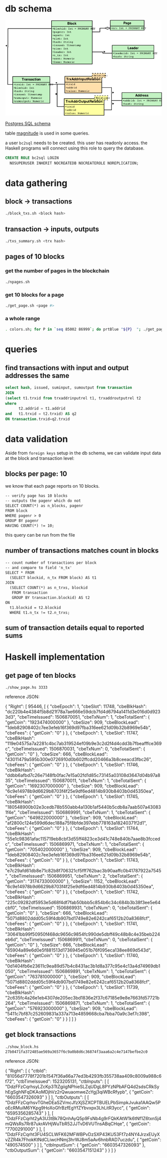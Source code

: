 
# db schema

![](DBschema1.png)

[Postgres SQL schema](bc2sql001.sql)

table [magnitude](table_magnitude.sql) is used in some queries.

a user `bc2sql` needs to be created. this user has readonly access. the Haskell programs will connect using this role to query the database.

``` sql
CREATE ROLE bc2sql LOGIN
  NOSUPERUSER INHERIT NOCREATEDB NOCREATEROLE NOREPLICATION;
```


# data gathering

## block -> transactions

```sh
./block_txs.sh <block hash>
```

## transaction -> inputs, outputs

```sh
./txs_summary.sh <trx hash>
```

## pages of 10 blocks

### get the number of pages in the blockchain

```sh
./npages.sh
```

### get 10 blocks for a page

```sh
./get_page.sh <page #>
```

### a whole range

```sh
. colors.sh; for P in `seq 85002 86999`; do prtBlue "${P}  "; ./get_page.sh ${P} | psql -q -d bc2sql001 --; done
```

# queries

## find transactions with input and output addresses the same
```sql
select hash, issued, suminput, sumoutput from transaction
JOIN
(select t1.trxid from trxaddrinputrel t1, trxaddroutputrel t2
where 
      t2.addrid = t1.addrid
and   t1.trxid = t2.trxid) AS q2
ON transaction.trxid=q2.trxid
```

# data validation

Aside from `foreign keys` setup in the db schema, we can validate input data at the block and transaction level:

## blocks per page: 10

we know that each page reports on 10 blocks.

```
-- verify page has 10 blocks
-- outputs the pagenr which do not 
SELECT COUNT(*) as n_blocks, pagenr
FROM block
WHERE pagenr > 0
GROUP BY pagenr
HAVING COUNT(*) != 10;
```
this query can be run from the file [](verify_pages.hs)

## number of transactions matches count in blocks

```
-- count number of transactions per block
-- and compare to field 'n_tx'
SELECT * FROM
  (SELECT blockid, n_tx FROM block) AS t1
JOIN 
  (SELECT COUNT(*) as n_trxs, blockid
   FROM transaction
   GROUP BY transaction.blockid) AS t2
ON
  t1.blockid = t2.blockid
  WHERE t1.n_tx != t2.n_trxs;
```

## sum of transaction details equal to reported sums

<tbd>

# Haskell implementation

## get page of ten blocks

```
./show_page.hs 3333
```

reference JSON:

{
  "Right": [
    95446,
    [
      {
        "cbeEpoch": 1,
        "cbeSlot": 11748,
        "cbeBlkHash": "dc220b4e4384f5b8d21f78a7ae666e59dcb7fd4d6794a1411d3e016d0d9233d3",
        "cbeTimeIssued": 1506870051,
        "cbeTxNum": 1,
        "cbeTotalSent": {
          "getCoin": "1923474000000"
        },
        "cbeSize": 909,
        "cbeBlockLead": "1deb82908402c7ee3efeb16f369d97fba316ee621d09b32b8969e54b",
        "cbeFees": {
          "getCoin": "0"
        }
      },
      {
        "cbeEpoch": 1,
        "cbeSlot": 11747,
        "cbeBlkHash": "119e04575a7a2281c4bc7ab319524ef09b9e3c2d2f4d4cdd3b7fbeafffce369c",
        "cbeTimeIssued": 1506870031,
        "cbeTxNum": 0,
        "cbeTotalSent": {
          "getCoin": "0"
        },
        "cbeSize": 666,
        "cbeBlockLead": "43011479a595b300e0726910d0b602ffcdd20466a3b8ceeacd3fbc26",
        "cbeFees": {
          "getCoin": "0"
        }
      },
      {
        "cbeEpoch": 1,
        "cbeSlot": 11746,
        "cbeBlkHash": "ddbb6afbd7c26e7148fb0fac7e15a02fd1d85c73145a03108d3647d04b97a835",
        "cbeTimeIssued": 1506870011,
        "cbeTxNum": 1,
        "cbeTotalSent": {
          "getCoin": "1692307000000"
        },
        "cbeSize": 909,
        "cbeBlockLead": "6c9e14978b9d6629b8703f4f25e9df6ed4814b930b8403b0d45350ea",
        "cbeFees": {
          "getCoin": "0"
        }
      },
      {
        "cbeEpoch": 1,
        "cbeSlot": 11745,
        "cbeBlkHash": "180548900b02e3cedb78b550abb4a130b1af5440b5cdb8a7aab507a430831f4e",
        "cbeTimeIssued": 1506869991,
        "cbeTxNum": 1,
        "cbeTotalSent": {
          "getCoin": "649822000000"
        },
        "cbeSize": 909,
        "cbeBlockLead": "af2800c124e599d6dec188a75f8bfde397ebb778163a18240371f2d1",
        "cbeFees": {
          "getCoin": "0"
        }
      },
      {
        "cbeEpoch": 1,
        "cbeSlot": 11744,
        "cbeBlkHash": "55e1c98361afac115719eb8cbf3d55ff4823ce3d41c748e840b7aae8b3fccedc",
        "cbeTimeIssued": 1506869971,
        "cbeTxNum": 1,
        "cbeTotalSent": {
          "getCoin": "705402000000"
        },
        "cbeSize": 909,
        "cbeBlockLead": "1deb82908402c7ee3efeb16f369d97fba316ee621d09b32b8969e54b",
        "cbeFees": {
          "getCoin": "0"
        }
      },
      {
        "cbeEpoch": 1,
        "cbeSlot": 11743,
        "cbeBlkHash": "e7c29afd61db8e71c82b8f706321cf5fff762bac3b90aaffc0b41787922a7545",
        "cbeTimeIssued": 1506869951,
        "cbeTxNum": 2,
        "cbeTotalSent": {
          "getCoin": "3174733000000"
        },
        "cbeSize": 1152,
        "cbeBlockLead": "6c9e14978b9d6629b8703f4f25e9df6ed4814b930b8403b0d45350ea",
        "cbeFees": {
          "getCoin": "0"
        }
      },
      {
        "cbeEpoch": 1,
        "cbeSlot": 11742,
        "cbeBlkHash": "225c09282df5953e5d68f4df7fab50bbb5c854b6c34c684b3b38f3ee5e64cbf0",
        "cbeTimeIssued": 1506869931,
        "cbeTxNum": 0,
        "cbeTotalSent": {
          "getCoin": "0"
        },
        "cbeSize": 666,
        "cbeBlockLead": "5071d8802ddd05c59f4db907bd1749e82e6242caf6512b20a8368fcf",
        "cbeFees": {
          "getCoin": "0"
        }
      },
      {
        "cbeEpoch": 1,
        "cbeSlot": 11741,
        "cbeBlkHash": "30641bb99f50950f468dc9656c9854fc990de5dbff49c48b8c4e35beb224eb6d",
        "cbeTimeIssued": 1506869911,
        "cbeTxNum": 0,
        "cbeTotalSent": {
          "getCoin": "0"
        },
        "cbeSize": 666,
        "cbeBlockLead": "65904a89e6d0e5f881513d1736945e051b76f095eca138ee869d543d",
        "cbeFees": {
          "getCoin": "0"
        }
      },
      {
        "cbeEpoch": 1,
        "cbeSlot": 11740,
        "cbeBlkHash": "0d1404fb6e23611c9ea89d57b4c8431ac3b1d8a377c95e4c13a4d74969db1050",
        "cbeTimeIssued": 1506869891,
        "cbeTxNum": 1,
        "cbeTotalSent": {
          "getCoin": "763781000000"
        },
        "cbeSize": 909,
        "cbeBlockLead": "5071d8802ddd05c59f4db907bd1749e82e6242caf6512b20a8368fcf",
        "cbeFees": {
          "getCoin": "0"
        }
      },
      {
        "cbeEpoch": 1,
        "cbeSlot": 11739,
        "cbeBlkHash": "2c635fc4a26e1eb4307de205ec3bd1836e2f37c67185e9e8e7663fd57721b264",
        "cbeTimeIssued": 1506869871,
        "cbeTxNum": 1,
        "cbeTotalSent": {
          "getCoin": "576923000000"
        },
        "cbeSize": 909,
        "cbeBlockLead": "5411c7bf87c252609831a337a713e4859668cba7bba70a9c3ef7c398",
        "cbeFees": {
          "getCoin": "0"
        }
      }
    ]
  ]
}


## get block transactions

```
./show_block.hs 27b0471fa372485ae569a3657f6c9a0b8d6c36874f3aaa6a2c4e7147befbe2c0
```

reference JSON:

{
  "Right": [
    {
      "ctbId": "81056d7778f7201b1547f36a66a77ed3b4293fb355738aa409c8009a988c6f72",
      "ctbTimeIssued": 1523205131,
      "ctbInputs": [
        [
          "DdzFFzCqrhsyLZcKp3TtZgiigNPhieSLZqUDgL8PYzNPbAFQ4d2sdsCRkSyhEgSghNFqDKAoMDjhVz2rQwuaomweZcYgj3qiWBcRfypb",
          {
            "getCoin": "6603547326093"
          }
        ]
      ],
      "ctbOutputs": [
        [
          "DdzFFzCqrhsvTGheDEaSZVmcJfzXjSZXCPTBUELPbSimpkJvuka1AAQw5PoEcRMuiM6YKpg9HoXoGfrBzfEgYfZYbvxpx3LhLitR3ycc",
          {
            "getCoin": "6595356285743"
          }
        ],
        [
          "DdzFFzCqrht2yA3U3tBk78QnhAyQ5p9FsNb4g9rFQkKAtW1k6tNf1Z6txnSj4mQWsRs7Rr87ukrAVHjWuTbR52JJTvD6VUTnsABqCHqe",
          {
            "getCoin": "7700291000"
          }
        ],
        [
          "DdzFFzCqrht3FU4SCLWFK62MFWBPvDzSXP43KU53Ff7z4NY4JrzxEUyXvZZR4k7FhokKtNdCLiwcHNmj3hrWJ8m5aAv6hnbRAD7uczdu",
          {
            "getCoin": "490574500"
          }
        ]
      ],
      "ctbInputSum": {
        "getCoin": "6603547326093"
      },
      "ctbOutputSum": {
        "getCoin": "6603547151243"
      }
    }
  ]
}




